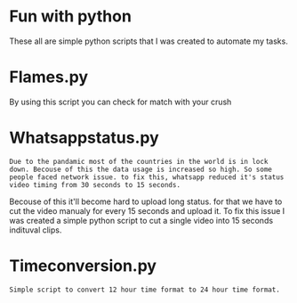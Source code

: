 # Fun with python
These all are simple python scripts that I was created to automate my tasks. 

# Flames.py
By using this script you can check for match with your crush

# Whatsappstatus.py
    Due to the pandamic most of the countries in the world is in lock down. Becouse of this the data usage is increased so high. So some people faced network issue. to fix this, whatsapp reduced it's status video timing from 30 seconds to 15 seconds. 

Becouse of this it'll become hard to upload long status. for that we have to cut the video manualy for every 15 seconds and upload it.
To fix this issue I was created a simple python script to cut a single video into 15 seconds indituval clips.

# Timeconversion.py
    Simple script to convert 12 hour time format to 24 hour time format.
